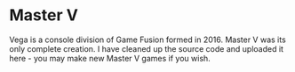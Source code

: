 # Master V

Vega is a console division of Game Fusion formed in 2016. Master V was its only complete creation. I have cleaned up the source code and uploaded it here - you may make new Master V games if you wish.
